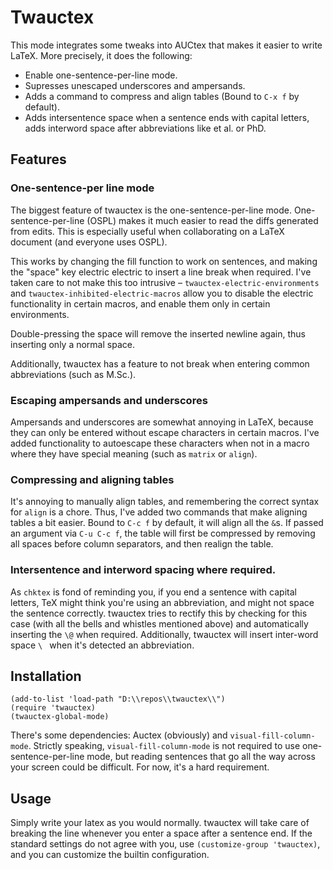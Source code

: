 # Twauctex

This mode integrates some tweaks into AUCtex that makes it easier to
write LaTeX. More precisely, it does the following:

* Enable one-sentence-per-line mode.
* Supresses unescaped underscores and ampersands.
* Adds a command to compress and align tables (Bound to `C-x f` by
default).
* Adds intersentence space when a sentence ends with capital letters,
  adds interword space after abbreviations like et al. or PhD.

## Features

### One-sentence-per line mode

The biggest feature of twauctex is the one-sentence-per-line mode.
One-sentence-per-line (OSPL) makes it much easier to read the diffs
generated from edits. This is especially useful when collaborating on
a LaTeX document (and everyone uses OSPL).

This works by changing the fill function to work on sentences, and
making the "space" key electric electric to insert a line break when
required. I've taken care to not make this too intrusive –
`twauctex-electric-environments` and
`twauctex-inhibited-electric-macros` allow you to disable the electric
functionality in certain macros, and enable them only in certain
environments.

Double-pressing the space will remove the inserted newline again, 
thus inserting only a normal space.

Additionally, twauctex has a feature to not break when entering common
abbreviations (such as M.Sc.).

### Escaping ampersands and underscores

Ampersands and underscores are somewhat annoying in LaTeX, because
they can only be entered without escape characters in certain macros.
I've added functionality to autoescape these characters when not in a
macro where they have special meaning (such as `matrix` or `align`).

### Compressing and aligning tables

It's annoying to manually align tables, and remembering the
correct syntax for `align` is a chore. Thus, I've added two commands
that make aligning tables a bit easier. Bound to `C-c f` by default,
it will align all the `&`s. If passed an argument via `C-u C-c f`, the
table will first be compressed by removing all spaces before column
separators, and then realign the table.

### Intersentence and interword spacing where required.

As `chktex` is fond of reminding you, if you end a sentence with
capital letters, TeX might think you're using an abbreviation, and
might not space the sentence correctly. twauctex tries to rectify this
by checking for this case (with all the bells and whistles mentioned
above) and automatically inserting the `\@` when required. Additionally,
twauctex will insert inter-word space `\ ` when it's detected an abbreviation.

## Installation

```elisp
(add-to-list 'load-path "D:\\repos\\twauctex\\")
(require 'twauctex)
(twauctex-global-mode)
```

There's some dependencies: Auctex (obviously) and
`visual-fill-column-mode`. Strictly speaking,
`visual-fill-column-mode` is not required to use one-sentence-per-line
mode, but reading sentences that go all the way across your screen
could be difficult. For now, it's a hard requirement.

## Usage

Simply write your latex as you would normally. twauctex will take care
of breaking the line whenever you enter a space after a sentence end.
If the standard settings do not agree with you, use `(customize-group
'twauctex)`, and you can customize the builtin configuration.

